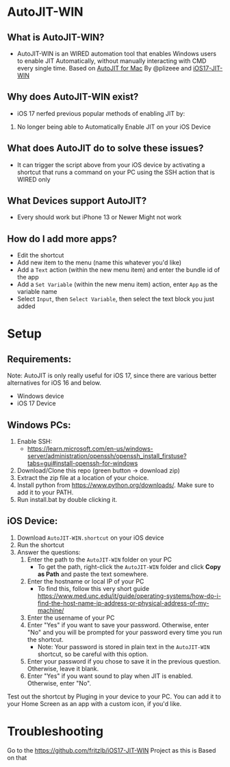 # AutoJIT-WIN

## What is AutoJIT-WIN?
- AutoJIT-WIN is an WIRED automation tool that enables Windows users to enable JIT Automatically, without manually interacting with CMD every single time. Based on [AutoJIT for Mac](https://github.com/plizeee/AutoJIT)  By @plizeee and [iOS17-JIT-WIN](https://github.com/fritzlb/iOS17-JIT-WIN/tree/main)

## Why does AutoJIT-WIN exist?
- iOS 17 nerfed previous popular methods of enabling JIT by:
1. No longer being able to Automatically Enable JIT on your iOS Device

## What does AutoJIT do to solve these issues?
- It can trigger the script above from your iOS device by activating a shortcut that runs a command on your PC using the SSH action that is WIRED only

## What Devices support AutoJIT?
- Every should work but iPhone 13 or Newer Might not work

## How do I add more apps?
- Edit the shortcut
- Add new item to the menu (name this whatever you'd like)
- Add a `Text` action (within the new menu item) and enter the bundle id of the app
- Add a `Set Variable` (within the new menu item) action, enter `App` as the variable name
- Select `Input`, then `Select Variable`, then select the text block you just added

# Setup

## Requirements:

Note: AutoJIT is only really useful for iOS 17, since there are various better alternatives for iOS 16 and below.

- Windows device
- iOS 17 Device
  

## Windows PCs:
1. Enable SSH:
   - https://learn.microsoft.com/en-us/windows-server/administration/openssh/openssh_install_firstuse?tabs=gui#install-openssh-for-windows
3. Download/Clone this repo (green button -> download zip)
4. Extract the zip file at a location of your choice.
5. Install python from https://www.python.org/downloads/. Make sure to add it to your PATH.
6. Run install.bat by double clicking it.

## iOS Device:
1. Download `AutoJIT-WIN.shortcut` on your iOS device
2. Run the shortcut
3. Answer the questions:
   1. Enter the path to the `AutoJIT-WIN` folder on your PC
      - To get the path, right-click the `AutoJIT-WIN` folder and click **Copy as Path** and paste the text somewhere.
   2. Enter the hostname or local IP of your PC
      - To find this, follow this very short guide https://www.med.unc.edu/it/guide/operating-systems/how-do-i-find-the-host-name-ip-address-or-physical-address-of-my-machine/
   3. Enter the username of your PC
   4. Enter "Yes" if you want to save your password. Otherwise, enter "No" and you will be prompted for your password every time you run the shortcut.
      - Note: Your password is stored in plain text in the `AutoJIT-WIN` shortcut, so be careful with this option.
   5. Enter your password if you chose to save it in the previous question. Otherwise, leave it blank.
   6. Enter "Yes" if you want sound to play when JIT is enabled. Otherwise, enter "No".

Test out the shortcut by Pluging in your device to your PC. You can add it to your Home Screen as an app with a custom icon, if you'd like.

# Troubleshooting

Go to the https://github.com/fritzlb/iOS17-JIT-WIN Project as this is Based on that



